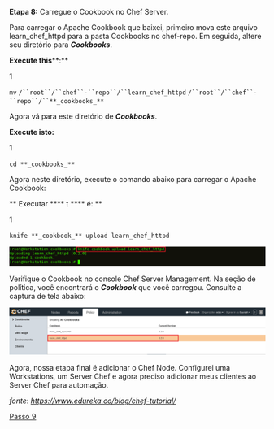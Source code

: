 **Etapa 8:** Carregue o Cookbook no Chef Server.

Para carregar o Apache Cookbook que baixei, primeiro mova este arquivo learn\_chef\_httpd para a pasta Cookbooks no chef-repo. Em seguida, altere seu diretório para **_Cookbooks_**.

**Execute t****h****is****:**

1

`mv` `/``root``/``chef``-``repo``/``learn_chef_httpd` `/``root``/``chef``-``repo``/``**_cookbooks_** `

Agora vá para este diretório de **_Cookbooks_**.

**Execute isto:**

1

`cd **_cookbooks_** `

Agora neste diretório, execute o comando abaixo para carregar o Apache Cookbook:

** Executar **** t **** é: **

1

`knife **_cookbook_** upload learn_chef_httpd`

![Upload Apache Cookbook - Chef Tutorial](images/chef-08-01.png)

Verifique o Cookbook no console Chef Server Management. Na seção de política, você encontrará o **_Cookbook_** que você carregou. Consulte a captura de tela abaixo:

![Guia de política do Server Chef - Tutorial do Chef](images/chef-08-02.png)

Agora, nossa etapa final é adicionar o Chef Node. Configurei uma Workstations, um Server Chef e agora preciso adicionar meus clientes ao Server Chef para automação.

_fonte_: _https://www.edureka.co/blog/chef-tutorial/_

[Passo 9](09-steps.md)